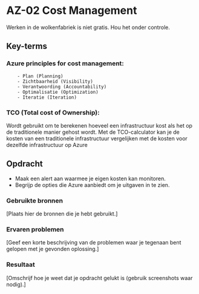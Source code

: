 # AZ-02 Cost Management
Werken in de wolkenfabriek is niet gratis. Hou het onder controle. 

## Key-terms
### **Azure principles for cost management**:
        - Plan (Planning)
        - Zichtbaarheid (Visibility)
        - Verantwoording (Accountability)
        - Optimalisatie (Optimization)
        - Iteratie (Iteration)


### **TCO (Total cost of Ownership)**:
Wordt gebruikt om te berekenen hoeveel een infrastructuur kost als het op de traditionele manier gehost wordt. Met de TCO-calculator kan je de kosten van een traditionele infrastructuur vergelijken met de kosten voor dezelfde infrastructuur op Azure

## Opdracht
- Maak een alert aan waarmee je eigen kosten kan monitoren.
- Begrijp de opties die Azure aanbiedt om je uitgaven in te zien.



### Gebruikte bronnen
[Plaats hier de bronnen die je hebt gebruikt.]

### Ervaren problemen
[Geef een korte beschrijving van de problemen waar je tegenaan bent gelopen met je gevonden oplossing.]

### Resultaat
[Omschrijf hoe je weet dat je opdracht gelukt is (gebruik screenshots waar nodig).]